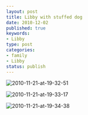 ```yaml
--- 
layout: post
title: Libby with stuffed dog
date: 2010-12-02
published: true
keywords: 
- Libby
type: post
categories: 
- family
- Libby
status: publish
---
```


![2010-11-21-at-19-32-51](http://media.eick.us/2010/11/2010-11-21-at-19-32-51.jpg)

![2010-11-21-at-19-33-17](http://media.eick.us/2010/11/2010-11-21-at-19-33-17.jpg)

![2010-11-21-at-19-34-38](http://media.eick.us/2010/11/2010-11-21-at-19-34-38.jpg)
